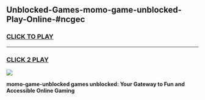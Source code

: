 
## Unblocked-Games-momo-game-unblocked-Play-Online-#ncgec
<h3>
<a href="https://premium.freeplayer.one?title=momo-game-unblocked&ref=27F">CLICK TO PLAY</a></h3>
<hr>

<h3>
<a href="https://premium.freeplayer.one?title=momo-game-unblocked&ref=27F">CLICK 2 PLAY</a>
  
</h3>

<a href="https://premium.freeplayer.one?title=momo-game-unblocked&ref=27F"><img src="https://clearcache.store/games.png"></a>


**momo-game-unblocked games unblocked: Your Gateway to Fun and Accessible Online Gaming**
